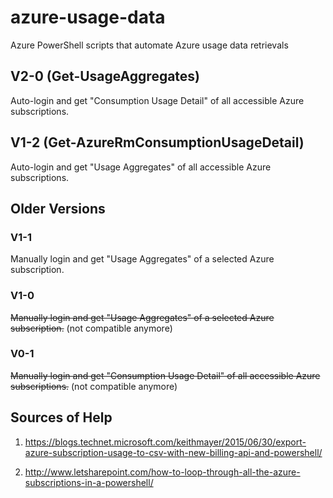 # azure-usage-data
Azure PowerShell scripts that automate Azure usage data retrievals

## V2-0 (Get-UsageAggregates)
Auto-login and get "Consumption Usage Detail" of all accessible Azure subscriptions.

## V1-2 (Get-AzureRmConsumptionUsageDetail)
Auto-login and get "Usage Aggregates" of all accessible Azure subscriptions.

## Older Versions
### V1-1
Manually login and get "Usage Aggregates" of a selected Azure subscription.

### V1-0
~~Manually login and get "Usage Aggregates" of a selected Azure subscription.~~ (not compatible anymore)

### V0-1
~~Manually login and get "Consumption Usage Detail" of all accessible Azure subscriptions.~~ (not compatible anymore)

## Sources of Help
1. https://blogs.technet.microsoft.com/keithmayer/2015/06/30/export-azure-subscription-usage-to-csv-with-new-billing-api-and-powershell/

2. http://www.letsharepoint.com/how-to-loop-through-all-the-azure-subscriptions-in-a-powershell/
